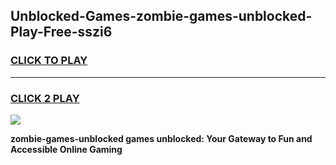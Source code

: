
## Unblocked-Games-zombie-games-unblocked-Play-Free-sszi6
<h3>
<a href="https://premium76.site?title=zombie-games-unblocked&ref=20M">CLICK TO PLAY</a></h3>
<hr>

<h3>
<a href="https://premium76.site?title=zombie-games-unblocked&ref=20M">CLICK 2 PLAY</a>
  
</h3>

<a href="https://premium76.site?title=zombie-games-unblocked&ref=19M"><img src="https://clearcache.store/games.png"></a>


**zombie-games-unblocked games unblocked: Your Gateway to Fun and Accessible Online Gaming**
